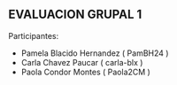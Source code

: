## EVALUACION GRUPAL 1
 Participantes:
- Pamela Blacido Hernandez ( PamBH24 )
- Carla Chavez Paucar ( carla-blx )
- Paola Condor Montes ( Paola2CM )
